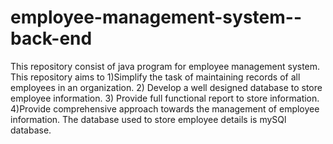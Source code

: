 # employee-management-system--back-end
This repository consist of java program for employee management system. This repository aims to
1)Simplify the task of maintaining records of all employees in an organization. 
2) Develop a well designed database to store employee information.
3) Provide full functional report to store information.
4)Provide comprehensive approach towards the management of employee information.
The database used to store employee details is mySQl database.
